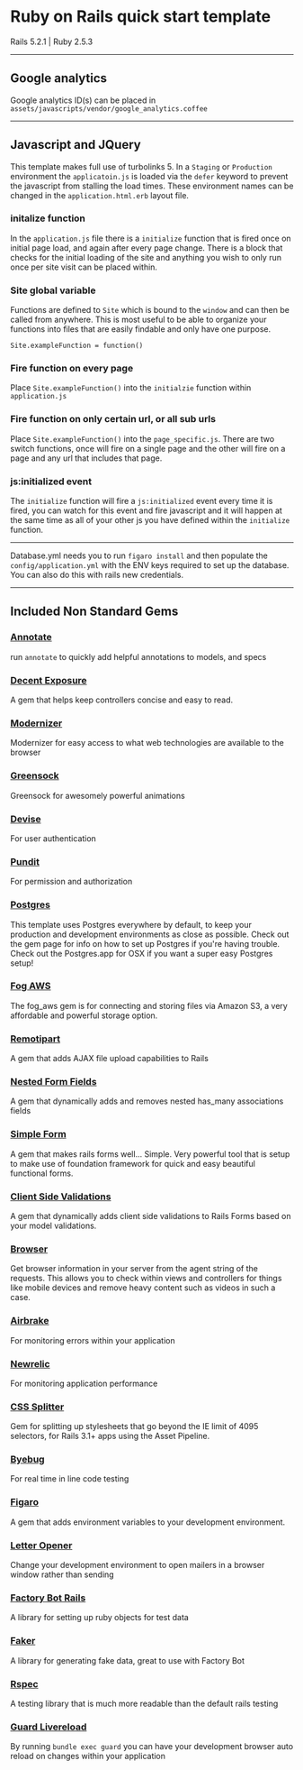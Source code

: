# Ruby on Rails quick start template

Rails 5.2.1 | Ruby 2.5.3

------------


## Google analytics

Google analytics ID(s) can be placed in `assets/javascripts/vendor/google_analytics.coffee`

------------


## Javascript and JQuery

This template makes full use of turbolinks 5. In a `Staging` or `Production` environment the `applicatoin.js` is loaded via the `defer` keyword to prevent the javascript from stalling the load times. These environment names can be changed in the `application.html.erb` layout file.

### initalize function

In the `application.js` file there is a `initialize` function that is fired once on initial page load, and again after every page change. There is a block that checks for the initial loading of the site and anything you wish to only run once per site visit can be placed within.

### Site global variable

Functions are defined to `Site` which is bound to the `window` and can then be called from anywhere. This is most useful to be able to organize your functions into files that are easily findable and only have one purpose.

`Site.exampleFunction = function()`

### Fire function on every page

Place `Site.exampleFunction()` into the `initialzie` function within `application.js`

### Fire function on only certain url, or all sub urls

Place `Site.exampleFunction()` into the `page_specific.js`. There are two switch functions, once will fire on a single page and the other will fire on a page and any url that includes that page.

### js:initialized event

The `initialize` function will fire a `js:initialized` event every time it is fired, you can watch for this event and fire javascript and it will happen at the same time as all of your other js you have defined within the `initialize` function.

------------

Database.yml needs you to run `figaro install` and then populate the `config/application.yml` with the ENV keys required to set up the database. You can also do this with rails new credentials.

------------

## Included Non Standard Gems

### [Annotate](https://github.com/ctran/annotate_models "Annotate")
run `annotate` to quickly add helpful annotations to models, and specs

### [Decent Exposure](https://github.com/hashrocket/decent_exposure "Decent Exposure")
A gem that helps keep controllers concise and easy to read.

### [Modernizer](https://github.com/russfrisch/modernizr-rails "Modernizer")
Modernizer for easy access to what web technologies are available to the browser

### [Greensock](https://github.com/robertpataki/greensock-rails "Greensock")
Greensock for awesomely powerful animations

### [Devise](https://github.com/plataformatec/devise "Devise")
For user authentication

### [Pundit](https://github.com/varvet/pundit "Pundit")
For permission and authorization

### [Postgres](https://github.com/ged/ruby-pg "Postgres")
This template uses Postgres everywhere by default, to keep your production and development environments as close as possible. Check out the gem page for info on how to set up Postgres if you're having trouble. Check out the Postgres.app for OSX if you want a super easy Postgres setup!

### [Fog AWS](https://github.com/fog/fog-aws "Fog AWS")
The fog_aws gem is for connecting and storing files via Amazon S3, a very affordable and powerful storage option.

### [Remotipart](https://github.com/JangoSteve/remotipart "Remotipart")
A gem that adds AJAX file upload capabilities to Rails

### [Nested Form Fields](https://github.com/ncri/nested_form_fields "Nested Form Fields")
A gem that dynamically adds and removes nested has_many associations fields

### [Simple Form](https://github.com/plataformatec/simple_form "Simple Form")
A gem that makes rails forms well... Simple. Very powerful tool that is setup to make use of foundation framework for quick and easy beautiful functional forms.

### [Client Side Validations](https://github.com/DavyJonesLocker/client_side_validations "Client Side Validations")
A gem that dynamically adds client side validations to Rails Forms based on your model validations.

### [Browser](https://github.com/fnando/browser "Browser")
Get browser information in your server from the agent string of the requests. This allows you to check within views and controllers for things like mobile devices and remove heavy content such as videos in such a case.

### [Airbrake](https://github.com/airbrake/airbrake "Airbrake")
For monitoring errors within your application

### [Newrelic](https://github.com/newrelic/rpm "Newrelic")
For monitoring application performance

### [CSS Splitter](https://github.com/zweilove/css_splitterhttp:// "CSS Splitter")
Gem for splitting up stylesheets that go beyond the IE limit of 4095 selectors, for Rails 3.1+ apps using the Asset Pipeline.

### [Byebug](https://github.com/deivid-rodriguez/byebug "Byebug")
For real time in line code testing

### [Figaro](https://github.com/laserlemon/figaro "Figaro")
A gem that adds environment variables to your development environment.

### [Letter Opener](https://github.com/ryanb/letter_opener "Letter Opener")
Change your development environment to open mailers in a browser window rather than sending

### [Factory Bot Rails](https://github.com/thoughtbot/factory_bot "Factory Bot")
A library for setting up ruby objects for test data

### [Faker](https://github.com/stympy/faker "Faker")
A library for generating fake data, great to use with Factory Bot

### [Rspec](https://github.com/rspec/rspec-rails "Rspec")
A testing library that is much more readable than the default rails testing

### [Guard Livereload](https://github.com/guard/guard-livereload "Guard Livereload")
By running `bundle exec guard` you can have your development browser auto reload on changes within your application
